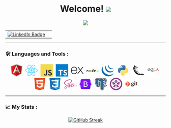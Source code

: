 

<div align="center">
  <h1 align="center">
    Welcome! 
    <img src="https://media.giphy.com/media/hvRJCLFzcasrR4ia7z/giphy.gif" width="30"/>
  </h1>
  <img src="https://lh3.googleusercontent.com/vB8y6vx7kg5rcZ-oujGZpG-JNyhC5Zt-WTE8NCnulaBw5fk0j1qS7HcOR8X-o3BocukKPLlYHkBTIDx5hqHc0zZFn9cH_7gLbN9p-Ah3-xpBSUYTPl7ofLlP0N_oLn7pZEmpNopmCf8RC5roz3suE4Hj5nQpF6i9SwTrqrPAQHDbmwGV1bfrdSJorhr98UaL9NUhP6ZxdwQouPF6kjb11trNmQOMWrLoOTvle1NBjZfD46-ytMJAut8g_sQwgxPo0we3haKMG56LRsXwRtONbEkqp05Z27yWAmn6-A3ieefjcfClAWBExtZblCJdt8KwN9psCsRsNspJQr4feOINEQwzNfJm9ONWwc4MGq7Vp2Wz4-XqxaA52Hi-TgomXAyMkkhvLpAPrmlKgbQlsLOSA92_3gI-nKNX4jn9CHyXN1ZcrpRzlt872rxIGyplvGRpCUcWe2xqIZGN-aP-l8_6j5BA27lzMVfGDBiUFaCpcfIejge6gELGHk_bLw76FuW9-viRo_NLh2MiVFraYv9D2FvrPeb7u7C4EHBkaizJjveiMwvJ3b6PM1RcjYcX54iaWqueTGXLj6H9nrf9D2mBFmSCLQg-qXiVNbRcUtGuVuIJE5VjyK7IN-Em8K9Esly6lrAVkdoVgxwTfUxunwtwiqxE3j_DIiHmQurehc-IZjWBw11ol5hqTskg_m41aOPwvLbe-v7dZFE4mkLcU8wX2hk-9HtkSv5vW82gr2ycFzymhzR58icjyKkkGrMhKAKLYHDYwY_mScxrOLvHwIMGezHOv-BtetWmoOQayHj-odsJWcFtiSwU9Vjb_o6J22AngS9iABg=w800-h531-no?authuser=0" width="500"/>
</div>

<table align="center">
  <tr>
    <td>
      <div id="badges">
        <a href="https://www.linkedin.com/in/lawrence-dovin/">
          <img src="https://img.shields.io/badge/LinkedIn-blue?style=for-the-badge&logo=linkedin&logoColor=white" alt="LinkedIn Badge"/>
        </a>
      </div>
    </td>
    <td>
      <img src="https://komarev.com/ghpvc/?username=lawrencedovin&style=flat-square&color=blueviolet" alt=""/>
    </td>
  </tr>
</table>

---

### :hammer_and_wrench: Languages and Tools :
<div align="center">
  <img src="https://github.com/devicons/devicon/blob/master/icons/angularjs/angularjs-original.svg" title="Angular" alt="Angular" width="40" height="40"/>&nbsp;
  <img src="https://github.com/devicons/devicon/blob/master/icons/react/react-original.svg" title="React" alt="React" width="40" height="40"/>&nbsp;
  <img src="https://github.com/devicons/devicon/blob/master/icons/javascript/javascript-original.svg" title="JavaScript" alt="JavaScript" width="40" height="40"/>&nbsp;
  <img src="https://github.com/devicons/devicon/blob/master/icons/typescript/typescript-original.svg" title="TypeScript" alt="TypeScript" width="40" height="40"/>&nbsp;
  <img src="https://github.com/devicons/devicon/blob/master/icons/express/express-original.svg" title="Express" alt="Express" width="40" height="40"/>&nbsp;
  <img src="https://github.com/devicons/devicon/blob/master/icons/nodejs/nodejs-original-wordmark.svg" title="NodeJS" alt="NodeJS" width="40" height="40"/>&nbsp;
    <img src="https://github.com/devicons/devicon/blob/master/icons/jquery/jquery-original.svg" title="jQuery" alt="jQuery" width="40" height="40"/>&nbsp;
  <img src="https://github.com/devicons/devicon/blob/master/icons/python/python-original.svg" title="Python" alt="Python" width="40" height="40"/>&nbsp;
  <img src="https://github.com/devicons/devicon/blob/master/icons/flask/flask-original.svg" title="Flask" alt="Flask" width="40" height="40"/>&nbsp;
  <img src="https://github.com/devicons/devicon/blob/master/icons/sqlalchemy/sqlalchemy-original.svg" title="SQLA" alt="SQLA" width="40" height="40"/>&nbsp;
  <img src="https://github.com/devicons/devicon/blob/master/icons/html5/html5-original.svg" title="HTML5" alt="HTML" width="40" height="40"/>&nbsp;
  <img src="https://github.com/devicons/devicon/blob/master/icons/css3/css3-original.svg"  title="CSS3" alt="CSS" width="40" height="40"/>&nbsp;
  <img src="https://github.com/devicons/devicon/blob/master/icons/sass/sass-original.svg" title="Sass" alt="Sass" width="40" height="40"/>&nbsp;
  <img src="https://github.com/devicons/devicon/blob/master/icons/bootstrap/bootstrap-original.svg" title="Bootstrap" alt="Bootstrap" width="40" height="40"/>&nbsp;
  <img src="https://github.com/devicons/devicon/blob/master/icons/postgresql/postgresql-original.svg" title="PostgreSQL" alt="PostgreSQL" width="40" height="40"/>&nbsp;
  <img src="https://github.com/devicons/devicon/blob/master/icons/jasmine/jasmine-plain.svg" title="Jasmine" alt="Jasmine" width="40" height="40"/>&nbsp;
  <img src="https://github.com/devicons/devicon/blob/master/icons/git/git-original-wordmark.svg" title="Git" **alt="Git" width="40" height="40"/>
</div>

---

### :chart_with_upwards_trend: My Stats :
<div align="center">
  
[![GitHub Streak](http://github-readme-streak-stats.herokuapp.com?user=lawrencedovin&theme=dark&background=000000)](https://git.io/streak-stats)
  
 </div>
